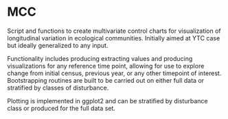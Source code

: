 # MCC

Script and functions to create multivariate control charts for visualization of longitudinal variation in ecological communities. Initially aimed at YTC case but ideally generalized to any input. 

Functionality includes producing extracting values and producing visualizations for any reference time point, allowing for use to explore change from initial census, previous year, or any other timepoint of interest. Bootstrapping routines are built to be carried out on either full data or stratified by classes of disturbance. 

Plotting is implemented in ggplot2 and can be stratified by disturbance class or produced for the full data set. 
